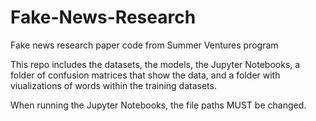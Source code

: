 # Fake-News-Research
Fake news research paper code from Summer Ventures program

This repo includes the datasets, the models, the Jupyter Notebooks, a folder of confusion matrices that show the data, and a folder with viualizations of words within the training datasets.

When running the Jupyter Notebooks, the file paths MUST be changed.
